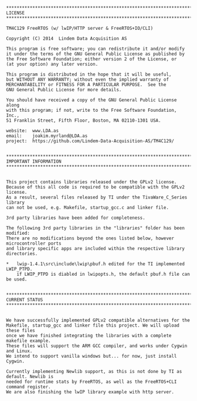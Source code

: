     ***************************************************************************************
    LICENSE
    ***************************************************************************************

    TM4C129 FreeRTOS (w/ lwIP/HTTP server & FreeRTOS+IO/CLI)

    Copyright (C) 2014  Lindem Data Acquisition AS

    This program is free software; you can redistribute it and/or modify
    it under the terms of the GNU General Public License as published by
    the Free Software Foundation; either version 2 of the License, or
    (at your option) any later version.

    This program is distributed in the hope that it will be useful,
    but WITHOUT ANY WARRANTY; without even the implied warranty of
    MERCHANTABILITY or FITNESS FOR A PARTICULAR PURPOSE.  See the
    GNU General Public License for more details.

    You should have received a copy of the GNU General Public License along
    with this program; if not, write to the Free Software Foundation, Inc.,
    51 Franklin Street, Fifth Floor, Boston, MA 02110-1301 USA.

    website:  www.LDA.as
    email:    joakim.myrland@LDA.as
    project:  https://github.com/Lindem-Data-Acquisition-AS/TM4C129/


    ***************************************************************************************
    IMPORTANT INFORMATION
    ***************************************************************************************
    
    
    This project contains libraries released under the GPLv2 license. 
    Because of this all code is required to be compatible with the GPLv2 license.
    As a result, several files released by TI under the TivaWare_C_Series library
    can not be used, e.g. Makefile, startup_gcc.c and linker file.
    
    3rd party libraries have been added for completeness. 
    
    The following 3rd party libraries in the "libraries" folder has been modified:
    There are no modifications beyond the ones listed below, however microcontroller ports 
    and library specific apps are included within the respective library directories.

    *   lwip-1.4.1\src\include\lwip\pbuf.h edited for the TI implemented LWIP_PTPD.
        if LWIP_PTPD is diabled in lwipopts.h, the default pbuf.h file can be used.
    
    
    ***************************************************************************************
    CURRENT STATUS
    ***************************************************************************************
    
    
    We have successfully implemented GPLv2 compatible alternatives for the 
    Makefile, startup_gcc and linker file this project. We will upload these files 
    once we have finished integrating the libraries with a complete makefile example.
    These files will support the ARM GCC compiler, and works under Cygwin and Linux.
    We intend to support vanilla windows but... for now, just install Cygwin.
    
    Currently implementing Newlib support, as this is not done by TI as default. Newlib is 
    needed for runtime stats by FreeRTOS, as well as the FreeRTOS+CLI command register.
    We are also finishing the lwIP library example with http server.
